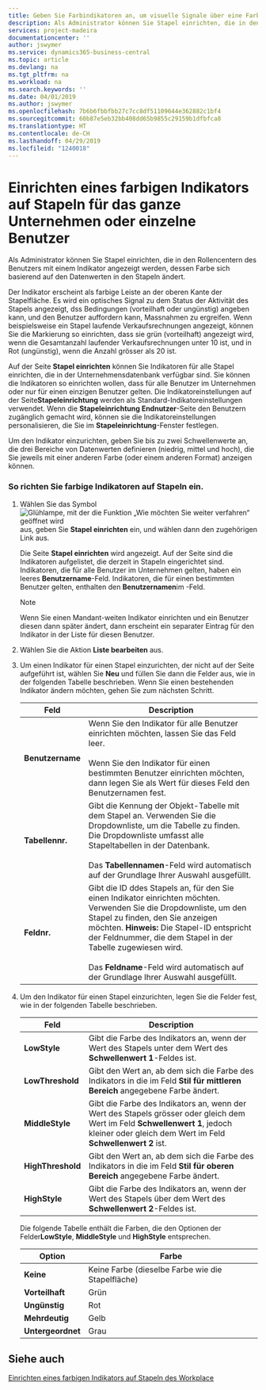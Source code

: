 ```yaml
---
title: Geben Sie Farbindikatoren an, um visuelle Signale über eine Farbaktivität für das Unternehmen oder individuelle Nutzer anzupassen | Microsoft Docs
description: Als Administrator können Sie Stapel einrichten, die in den Rollencentern des Benutzers mit einem Indikator angezeigt werden, dessen Farbe sich basierend auf den Datenwerten in den Stapeln ändert.
services: project-madeira
documentationcenter: ''
author: jswymer
ms.service: dynamics365-business-central
ms.topic: article
ms.devlang: na
ms.tgt_pltfrm: na
ms.workload: na
ms.search.keywords: ''
ms.date: 04/01/2019
ms.author: jswymer
ms.openlocfilehash: 7b6b6fbbfbb27c7cc8df51109644e362882c1bf4
ms.sourcegitcommit: 60b87e5eb32bb408dd65b9855c29159b1dfbfca8
ms.translationtype: HT
ms.contentlocale: de-CH
ms.lasthandoff: 04/29/2019
ms.locfileid: "1240018"
---
```

# <a name="set-up-a-colored-indicator-on-cues-for-the-company-or-individual-users"></a>Einrichten eines farbigen Indikators auf Stapeln für das ganze Unternehmen oder einzelne Benutzer
Als Administrator können Sie Stapel einrichten, die in den Rollencentern des Benutzers mit einem Indikator angezeigt werden, dessen Farbe sich basierend auf den Datenwerten in den Stapeln ändert.  
  
Der Indikator erscheint als farbige Leiste an der oberen Kante der Stapelfläche. Es wird ein optisches Signal zu dem Status der Aktivität des Stapels angezeigt, dss Bedingungen (vorteilhaft oder ungünstig) angeben kann, und den Benutzer auffordern kann, Massnahmen zu ergreifen. Wenn beispielsweise ein Stapel laufende Verkaufsrechnungen angezeigt, können Sie die Markierung so einrichten, dass sie grün (vorteilhaft) angezeigt wird, wenn die Gesamtanzahl laufender Verkaufsrechnungen unter 10 ist, und in Rot (ungünstig), wenn die Anzahl grösser als 20 ist.  
  
Auf der Seite **Stapel einrichten** können Sie Indikatoren für alle Stapel einrichten, die in der Unternehmensdatenbank verfügbar sind. Sie können die Indikatoren so einrichten wollen, dass für alle Benutzer im Unternehmen oder nur für einen einzigen Benutzer gelten. Die Indikatoreinstellungen auf der Seite**Stapeleinrichtung** werden als Standard-Indikatoreinstellungen verwendet. Wenn die **Stapeleinrichtung Endnutzer**-Seite den Benutzern zugänglich gemacht wird, können sie die Indikatoreinstellungen personalisieren, die Sie im **Stapeleinrichtung**-Fenster festlegen.  
  
Um den Indikator einzurichten, geben Sie bis zu zwei Schwellenwerte an, die drei Bereiche von Datenwerten definieren (niedrig, mittel und hoch), die Sie jeweils mit einer anderen Farbe (oder einem anderen Format) anzeigen können.  
  
### <a name="to-set-up-colored-indicators-on-cues"></a>So richten Sie farbige Indikatoren auf Stapeln ein.  
1. Wählen Sie das Symbol ![Glühlampe, mit der die Funktion „Wie möchten Sie weiter verfahren“ geöffnet wird](media/ui-search/search_small.png "Wie möchten Sie weiter verfahren?") aus, geben Sie **Stapel einrichten** ein, und wählen dann den zugehörigen Link aus.  
  
     Die Seite **Stapel einrichten** wird angezeigt. Auf der Seite sind die Indikatoren aufgelistet, die derzeit in Stapeln eingerichtet sind. Indikatoren, die für alle Benutzer im Unternehmen gelten, haben ein leeres **Benutzername**-Feld. Indikatoren, die für einen bestimmten Benutzer gelten, enthalten den **Benutzernamen**im -Feld.  
  
    > [!NOTE]  
    >  Wenn Sie einen Mandant-weiten Indikator einrichten und ein Benutzer diesen dann später ändert, dann erscheint ein separater Eintrag für den Indikator in der Liste für diesen Benutzer.  
  
2. Wählen Sie die Aktion **Liste bearbeiten** aus.  
3. Um einen Indikator für einen Stapel einzurichten, der nicht auf der Seite aufgeführt ist, wählen Sie **Neu** und füllen Sie dann die Felder aus, wie in der folgenden Tabelle beschrieben. Wenn Sie einen bestehenden Indikator ändern möchten, gehen Sie zum nächsten Schritt.  
  
    |  Feld  |  Description  |    
    |---------|---------------|  
    |**Benutzername**|Wenn Sie den Indikator für alle Benutzer einrichten möchten, lassen Sie das Feld leer.<br /><br /> Wenn Sie den Indikator für einen bestimmten Benutzer einrichten möchten, dann legen Sie als Wert für dieses Feld den Benutzernamen fest.|  
    |**Tabellennr.**|Gibt die Kennung der Objekt-Tabelle mit dem Stapel an. Verwenden Sie die Dropdownliste, um die Tabelle zu finden. Die Dropdownliste umfasst alle Stapeltabellen in der Datenbank.<br /><br /> Das **Tabellennamen**-Feld wird automatisch auf der Grundlage Ihrer Auswahl ausgefüllt.|  
    |**Feldnr.**|Gibt die ID ddes Stapels an, für den Sie einen Indikator einrichten möchten. Verwenden Sie die Dropdownliste, um den Stapel zu finden, den Sie anzeigen möchten. **Hinweis:** Die Stapel-ID entspricht der Feldnummer, die dem Stapel in der Tabelle zugewiesen wird. <br /><br /> Das **Feldname**-Feld wird automatisch auf der Grundlage Ihrer Auswahl ausgefüllt.|  
  
4. Um den Indikator für einen Stapel einzurichten, legen Sie die Felder fest, wie in der folgenden Tabelle beschrieben.  
  
    |  Feld  |  Description  |    
    |---------|---------------|  
    |**LowStyle**|Gibt die Farbe des Indikators an, wenn der Wert des Stapels unter dem Wert des **Schwellenwert 1**-Feldes ist.|  
    |**LowThreshold**|Gibt den Wert an, ab dem sich die Farbe des Indikators in die im Feld **Stil für mittleren Bereich** angegebene Farbe ändert.|  
    |**MiddleStyle**|Gibt die Farbe des Indikators an, wenn der Wert des Stapels grösser oder gleich dem Wert im Feld **Schwellenwert 1**, jedoch kleiner oder gleich dem Wert im Feld **Schwellenwert 2**  ist.|  
    |**HighThreshold**|Gibt den Wert an, ab dem sich die Farbe des Indikators in die im Feld **Stil für oberen Bereich** angegebene Farbe ändert.|  
    |**HighStyle**|Gibt die Farbe des Indikators an, wenn der Wert des Stapels über dem Wert des **Schwellenwert 2**-Feldes ist.|  
  
     Die folgende Tabelle enthält die Farben, die den Optionen der Felder**LowStyle**, **MiddleStyle** und **HighStyle** entsprechen.  
  
    |  Option  |  Farbe  |  
    |----------|---------|  
    |**Keine**|Keine Farbe (dieselbe Farbe wie die Stapelfläche)|  
    |**Vorteilhaft**|Grün|  
    |**Ungünstig**|Rot|  
    |**Mehrdeutig**|Gelb|  
    |**Untergeordnet**|Grau|  
  
## <a name="see-also"></a>Siehe auch  
[Einrichten eines farbigen Indikators auf Stapeln des Workplace](ui-how-setup-colored-indicator-cues.md)  